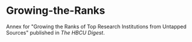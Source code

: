 # Growing-the-Ranks
Annex for "Growing the Ranks of Top Research Institutions from Untapped Sources" published in *The HBCU Digest*.
